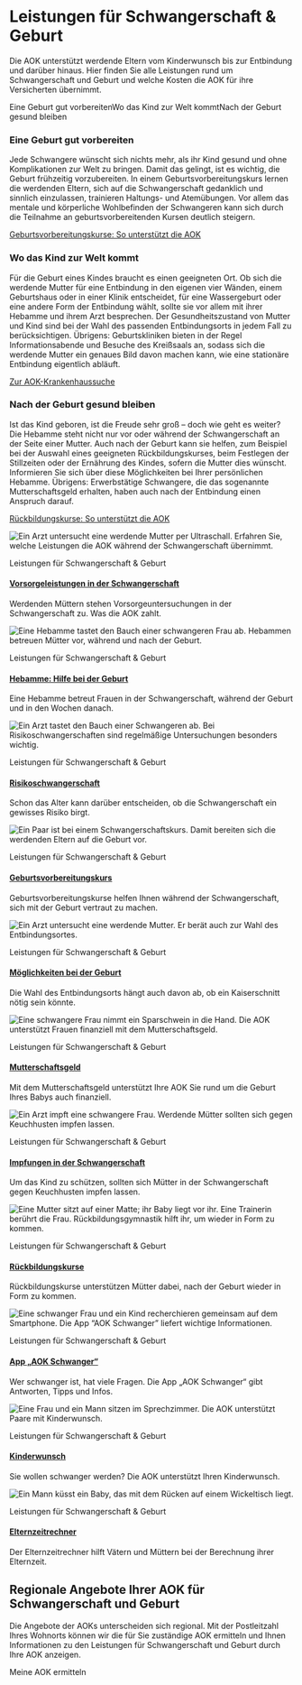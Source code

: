# Leistungen für Schwangerschaft & Geburt

Die AOK unterstützt werdende Eltern vom Kinderwunsch bis zur Entbindung und darüber hinaus. Hier finden Sie alle Leistungen rund um Schwangerschaft und Geburt und welche Kosten die AOK für ihre Versicherten übernimmt.

Eine Geburt gut vorbereitenWo das Kind zur Welt kommtNach der Geburt gesund bleiben

### Eine Geburt gut vorbereiten

Jede Schwangere wünscht sich nichts mehr, als ihr Kind gesund und ohne Komplikationen zur Welt zu bringen. Damit das gelingt, ist es wichtig, die Geburt frühzeitig vorzubereiten. In einem Geburtsvorbereitungskurs lernen die werdenden Eltern, sich auf die Schwangerschaft gedanklich und sinnlich einzulassen, trainieren Haltungs- und Atemübungen. Vor allem das mentale und körperliche Wohlbefinden der Schwangeren kann sich durch die Teilnahme an geburtsvorbereitenden Kursen deutlich steigern.

[Geburtsvorbereitungskurse: So unterstützt die AOK](https://www.aok.de/pk/leistungen/schwangerschaft-geburt/geburtsvorbereitungskurs/)

### Wo das Kind zur Welt kommt

Für die Geburt eines Kindes braucht es einen geeigneten Ort. Ob sich die werdende Mutter für eine Entbindung in den eigenen vier Wänden, einem Geburtshaus oder in einer Klinik entscheidet, für eine Wassergeburt oder eine andere Form der Entbindung wählt, sollte sie vor allem mit ihrer Hebamme und ihrem Arzt besprechen. Der Gesundheitszustand von Mutter und Kind sind bei der Wahl des passenden Entbindungsorts in jedem Fall zu berücksichtigen. Übrigens: Geburtskliniken bieten in der Regel Informationsabende und Besuche des Kreißsaals an, sodass sich die werdende Mutter ein genaues Bild davon machen kann, wie eine stationäre Entbindung eigentlich abläuft.

[Zur AOK-Krankenhaussuche](https://www.aok.de/pk/krankenhaus-in-der-naehe/uebersicht/?query=Geburt)

### Nach der Geburt gesund bleiben

Ist das Kind geboren, ist die Freude sehr groß – doch wie geht es weiter? Die Hebamme steht nicht nur vor oder während der Schwangerschaft an der Seite einer Mutter. Auch nach der Geburt kann sie helfen, zum Beispiel bei der Auswahl eines geeigneten Rückbildungskurses, beim Festlegen der Stillzeiten oder der Ernährung des Kindes, sofern die Mutter dies wünscht. Informieren Sie sich über diese Möglichkeiten bei Ihrer persönlichen Hebamme. Übrigens: Erwerbstätige Schwangere, die das sogenannte Mutterschaftsgeld erhalten, haben auch nach der Entbindung einen Anspruch darauf.

[Rückbildungskurse: So unterstützt die AOK](https://www.aok.de/pk/leistungen/schwangerschaft-geburt/rueckbildungskurse/)

![Ein Arzt untersucht eine werdende Mutter per Ultraschall. Erfahren Sie, welche Leistungen die AOK während der Schwangerschaft übernimmt. ](https://www.aok.de/pk/magazin/cms/fileadmin/_processed_/f/9/csm_vorsorgeuntersuchungen-schwangerschaft_fbfda90b05.jpg.webp)

Leistungen für Schwangerschaft & Geburt

#### [Vorsorgeleistungen in der Schwangerschaft](https://www.aok.de/pk/leistungen/schwangerschaft-geburt/vorsorgeuntersuchungen-mutterpass/)

Werdenden Müttern stehen Vorsorgeuntersuchungen in der Schwangerschaft zu. Was die AOK zahlt.

![Eine Hebamme tastet den Bauch einer schwangeren Frau ab. Hebammen betreuen Mütter vor, während und nach der Geburt.](https://www.aok.de/pk/magazin/cms/fileadmin/_processed_/8/5/csm_hebamme_9b8bda28fe.jpg.webp)

Leistungen für Schwangerschaft & Geburt

#### [Hebamme: Hilfe bei der Geburt](https://www.aok.de/pk/leistungen/schwangerschaft-geburt/hebamme/)

Eine Hebamme betreut Frauen in der Schwangerschaft, während der Geburt und in den Wochen danach.

![Ein Arzt tastet den Bauch einer Schwangeren ab. Bei Risikoschwangerschaften sind regelmäßige Untersuchungen besonders wichtig. ](https://www.aok.de/pk/magazin/cms/fileadmin/_processed_/8/4/csm_risikoschwangerschaft_e05365f951.jpg.webp)

Leistungen für Schwangerschaft & Geburt

#### [Risikoschwangerschaft](https://www.aok.de/pk/leistungen/schwangerschaft-geburt/risikoschwangerschaft/)

Schon das Alter kann darüber entscheiden, ob die Schwangerschaft ein gewisses Risiko birgt.

![Ein Paar ist bei einem Schwangerschaftskurs. Damit bereiten sich die werdenden Eltern auf die Geburt vor. ](https://www.aok.de/pk/magazin/cms/fileadmin/_processed_/6/c/csm_geburtsvorbereitungskurse_fb047f0b16.jpg.webp)

Leistungen für Schwangerschaft & Geburt

#### [Geburtsvorbereitungskurs](https://www.aok.de/pk/leistungen/schwangerschaft-geburt/geburtsvorbereitungskurs/)

Geburtsvorbereitungskurse helfen Ihnen während der Schwangerschaft, sich mit der Geburt vertraut zu machen.

![Ein Arzt untersucht eine werdende Mutter. Er berät auch zur Wahl des Entbindungsortes. ](https://www.aok.de/pk/magazin/cms/fileadmin/_processed_/2/4/csm_geburtsmoeglichkeiten_ad25a7e753.jpg.webp)

Leistungen für Schwangerschaft & Geburt

#### [Möglichkeiten bei der Geburt](https://www.aok.de/pk/leistungen/schwangerschaft-geburt/moeglichkeiten-geburt/)

Die Wahl des Entbindungsorts hängt auch davon ab, ob ein Kaiserschnitt nötig sein könnte.

![Eine schwangere Frau nimmt ein Sparschwein in die Hand. Die AOK unterstützt Frauen finanziell mit dem Mutterschaftsgeld. ](https://www.aok.de/pk/magazin/cms/fileadmin/_processed_/f/a/csm_mutterschaftsgeld_2168b5b64f.jpg.webp)

Leistungen für Schwangerschaft & Geburt

#### [Mutterschaftsgeld](https://www.aok.de/pk/leistungen/schwangerschaft-geburt/mutterschaftsgeld/)

Mit dem Mutterschaftsgeld unterstützt Ihre AOK Sie rund um die Geburt Ihres Babys auch finanziell.

![Ein Arzt impft eine schwangere Frau. Werdende Mütter sollten sich gegen Keuchhusten impfen lassen. ](https://www.aok.de/pk/magazin/cms/fileadmin/_processed_/d/b/csm_impfungen-schwangerschaft_3ee6b3e9a5.jpg.webp)

Leistungen für Schwangerschaft & Geburt

#### [Impfungen in der Schwangerschaft](https://www.aok.de/pk/leistungen/schwangerschaft-geburt/impfungen/)

Um das Kind zu schützen, sollten sich Mütter in der Schwangerschaft gegen Keuchhusten impfen lassen.

![Eine Mutter sitzt auf einer Matte; ihr Baby liegt vor ihr. Eine Trainerin berührt die Frau. Rückbildungsgymnastik hilft ihr, um wieder in Form zu kommen. ](https://www.aok.de/pk/magazin/cms/fileadmin/_processed_/1/3/csm_rueckbildungskurse_4907c0e820.jpg.webp)

Leistungen für Schwangerschaft & Geburt

#### [Rückbildungskurse](https://www.aok.de/pk/leistungen/schwangerschaft-geburt/rueckbildungskurse/)

Rückbildungskurse unterstützen Mütter dabei, nach der Geburt wieder in Form zu kommen.

![Eine schwanger Frau und ein Kind recherchieren gemeinsam auf dem Smartphone. Die App “AOK Schwanger” liefert wichtige Informationen.](https://www.aok.de/pk/magazin/cms/fileadmin/_processed_/0/7/csm_app-aok-schwanger_4405cd5a70.jpg.webp)

Leistungen für Schwangerschaft & Geburt

#### [App „AOK Schwanger“](https://www.aok.de/pk/leistungen/schwangerschaft-geburt/app-aok-schwanger/)

Wer schwanger ist, hat viele Fragen. Die App „AOK Schwanger“ gibt Antworten, Tipps und Infos.

![Eine Frau und ein Mann sitzen im Sprechzimmer. Die AOK unterstützt Paare mit Kinderwunsch. ](https://www.aok.de/pk/magazin/cms/fileadmin/_processed_/1/1/csm_kinderwunsch_3f1d7e7591.jpg.webp)

Leistungen für Schwangerschaft & Geburt

#### [Kinderwunsch](https://www.aok.de/pk/leistungen/schwangerschaft-geburt/kinderwunsch/)

Sie wollen schwanger werden? Die AOK unterstützt Ihren Kinderwunsch.

![Ein Mann küsst ein Baby, das mit dem Rücken auf einem Wickeltisch liegt. ](https://www.aok.de/pk/magazin/cms/fileadmin/_processed_/b/7/csm_elternzeit-rechner_36637ca97d.jpg.webp)

Leistungen für Schwangerschaft & Geburt

#### [Elternzeitrechner](https://www.aok.de/pk/leistungen/schwangerschaft-geburt/elternzeitrechner/)

Der Elternzeitrechner hilft Vätern und Müttern bei der Berechnung ihrer Elternzeit.

## Regionale Angebote Ihrer AOK für Schwangerschaft und Geburt

Die Angebote der AOKs unterscheiden sich regional. Mit der Postleitzahl Ihres Wohnorts können wir die für Sie zuständige AOK ermitteln und Ihnen Informationen zu den Leistungen für Schwangerschaft und Geburt durch Ihre AOK anzeigen.

Meine AOK ermitteln